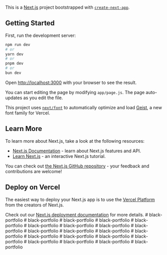 This is a [Next.js](https://nextjs.org) project bootstrapped with [`create-next-app`](https://github.com/vercel/next.js/tree/canary/packages/create-next-app).

## Getting Started

First, run the development server:

```bash
npm run dev
# or
yarn dev
# or
pnpm dev
# or
bun dev
```

Open [http://localhost:3000](http://localhost:3000) with your browser to see the result.

You can start editing the page by modifying `app/page.js`. The page auto-updates as you edit the file.

This project uses [`next/font`](https://nextjs.org/docs/app/building-your-application/optimizing/fonts) to automatically optimize and load [Geist](https://vercel.com/font), a new font family for Vercel.

## Learn More

To learn more about Next.js, take a look at the following resources:

- [Next.js Documentation](https://nextjs.org/docs) - learn about Next.js features and API.
- [Learn Next.js](https://nextjs.org/learn) - an interactive Next.js tutorial.

You can check out [the Next.js GitHub repository](https://github.com/vercel/next.js) - your feedback and contributions are welcome!

## Deploy on Vercel

The easiest way to deploy your Next.js app is to use the [Vercel Platform](https://vercel.com/new?utm_medium=default-template&filter=next.js&utm_source=create-next-app&utm_campaign=create-next-app-readme) from the creators of Next.js.

Check out our [Next.js deployment documentation](https://nextjs.org/docs/app/building-your-application/deploying) for more details.
#   b l a c k - p o r t f o l i o  
 #   b l a c k - p o r t f o l i o  
 #   b l a c k - p o r t f o l i o  
 #   b l a c k - p o r t f o l i o  
 #   b l a c k - p o r t f o l i o  
 #   b l a c k - p o r t f o l i o  
 #   b l a c k - p o r t f o l i o  
 #   b l a c k - p o r t f o l i o  
 #   b l a c k - p o r t f o l i o  
 #   b l a c k - p o r t f o l i o  
 #   b l a c k - p o r t f o l i o  
 #   b l a c k - p o r t f o l i o  
 #   b l a c k - p o r t f o l i o  
 #   b l a c k - p o r t f o l i o  
 #   b l a c k - p o r t f o l i o  
 #   b l a c k - p o r t f o l i o  
 #   b l a c k - p o r t f o l i o  
 #   b l a c k - p o r t f o l i o  
 #   b l a c k - p o r t f o l i o  
 #   b l a c k - p o r t f o l i o  
 #   b l a c k - p o r t f o l i o  
 